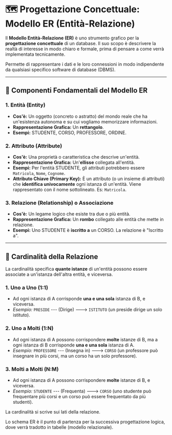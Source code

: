 # 🗺️ Progettazione Concettuale: Modello ER (Entità-Relazione)

Il **Modello Entità-Relazione (ER)** è uno strumento grafico per la **progettazione concettuale** di un database. Il suo scopo è descrivere la realtà di interesse in modo chiaro e formale, prima di pensare a come verrà implementata tecnicamente.

Permette di rappresentare i dati e le loro connessioni in modo indipendente da qualsiasi specifico software di database (DBMS).

---

## 🧱 Componenti Fondamentali del Modello ER

### 1. Entità (Entity)
*   **Cos'è:** Un oggetto (concreto o astratto) del mondo reale che ha un'esistenza autonoma e su cui vogliamo memorizzare informazioni.
*   **Rappresentazione Grafica:** Un **rettangolo**.
*   **Esempi:** STUDENTE, CORSO, PROFESSORE, ORDINE.

### 2. Attributo (Attribute)
*   **Cos'è:** Una proprietà o caratteristica che descrive un'entità.
*   **Rappresentazione Grafica:** Un'**ellisse** collegata all'entità.
*   **Esempi:** Per l'entità STUDENTE, gli attributi potrebbero essere `Matricola`, `Nome`, `Cognome`.
*   **Attributo Chiave (Primary Key):** È un attributo (o un insieme di attributi) che **identifica univocamente** ogni istanza di un'entità. Viene rappresentato con il nome sottolineato. Es: `Matricola`.

### 3. Relazione (Relationship) o Associazione
*   **Cos'è:** Un legame logico che esiste tra due o più entità.
*   **Rappresentazione Grafica:** Un **rombo** collegato alle entità che mette in relazione.
*   **Esempi:** Uno STUDENTE è **iscritto a** un CORSO. La relazione è "Iscritto a".

---

## 🔗 Cardinalità della Relazione

La cardinalità specifica **quante istanze** di un'entità possono essere associate a un'istanza dell'altra entità, e viceversa.

### 1. **Uno a Uno (1:1)**
*   Ad ogni istanza di A corrisponde **una e una sola** istanza di B, e viceversa.
*   *Esempio:* `PRESIDE` --- (Dirige) ---> `ISTITUTO` (un preside dirige un solo istituto).

### 2. **Uno a Molti (1:N)**
*   Ad ogni istanza di A possono corrispondere **molte** istanze di B, ma a ogni istanza di B corrisponde **una e una sola** istanza di A.
*   *Esempio:* `PROFESSORE` --- (Insegna in) ---> `CORSO` (un professore può insegnare in più corsi, ma un corso ha un solo professore).

### 3. **Molti a Molti (N:M)**
*   Ad ogni istanza di A possono corrispondere **molte** istanze di B, e viceversa.
*   *Esempio:* `STUDENTE` --- (Frequenta) ---> `CORSO` (uno studente può frequentare più corsi e un corso può essere frequentato da più studenti).

La cardinalità si scrive sui lati della relazione.

Lo schema ER è il punto di partenza per la successiva progettazione logica, dove verrà tradotto in tabelle (modello relazionale).
